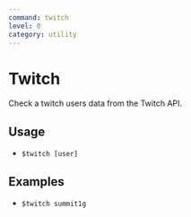 ```yaml
---
command: twitch
level: 0
category: utility
---
```


# Twitch

Check a twitch users data from the Twitch API.

## Usage

 - `$twitch [user]`

## Examples

 - `$twitch summit1g`
